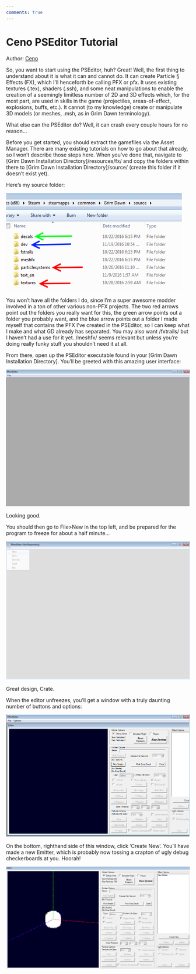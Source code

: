 ```yaml
---
comments: true
---
```



# Ceno PSEditor Tutorial

Author: [Ceno](https://forums.crateentertainment.com/u/ceno/summary)

So, you want to start using the PSEditor, huh? Great! Well, the first thing to understand about it is what it can and cannot do. It can create Particle § Effects (FX), which I’ll henceforth be calling PFX or pfx. It uses existing textures (.tex), shaders (.ssh), and some neat manipulations to enable the creation of a seemingly limitless number of 2D and 3D effects which, for the most part, are used in skills in the game (projectiles, areas-of-effect, explosions, buffs, etc.). It cannot (to my knowledge) create or manipulate 3D models (or meshes, .msh, as in Grim Dawn terminology).

What else can the PSEditor do? Well, it can crash every couple hours for no reason…

Before you get started, you should extract the gamefiles via the Asset Manager. There are many existing tutorials on how to go about that already, so I won’t describe those steps here. When you’ve done that, navigate to [Grim Dawn Installation Directory]/resources/fx/ and copy the folders within there to [Grim Dawn Installation Directory]/source/ (create this folder if it doesn’t exist yet).

Here’s my source folder:

![sourceFolder](images/source-folder.png)

You won’t have all the folders I do, since I’m a super awesome modder involved in a ton of other various non-PFX projects. The two red arrows point out the folders you really want for this, the green arrow points out a folder you probably want, and the blue arrow points out a folder I made myself that contains the PFX I’ve created in the PSEditor, so I can keep what I make and what GD already has separated. You may also want /fxtrails/ but I haven’t had a use for it yet. /meshfx/ seems relevant but unless you’re doing really funky stuff you shouldn’t need it at all.

From there, open up the PSEditor executable found in your [Grim Dawn Installation Directory]. You’ll be greeted with this amazing user interface:

![text](images/pseditor-interface.png)

Looking good.

You should then go to File>New in the top left, and be prepared for the program to freeze for about a half minute…

![text](images/pseditor-interface2.png)

Great design, Crate.

When the editor unfreezes, you’ll get a window with a truly daunting number of buttons and options:

![text](images/pseditor-interface3.png)

On the bottom, righthand side of this window, click ‘Create New’. You’ll have made a new Emitter, which is probably now tossing a crapton of ugly debug checkerboards at you. Hoorah!

![text](images/pseditor-interface4.png)